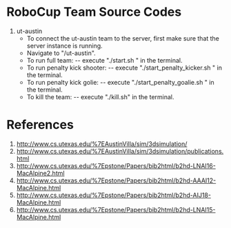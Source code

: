 # RoboCup Team Source Codes

1. ut-austin
	- To connect the ut-austin team to the server, first make sure that the server instance is running.
	- Navigate to "/ut-austin".
	- To run full team:
		-- execute "./start.sh <host>" in the terminal.
	- To run penalty kick shooter:
		-- execute "./start_penalty_kicker.sh <host>" in the terminal.
	- To run penalty kick golie:
		-- execute "./start_penalty_goalie.sh <host>" in the terminal.
	- To kill the team:
		-- execute "./kill.sh" in the terminal.

# References

1. http://www.cs.utexas.edu/%7EAustinVilla/sim/3dsimulation/ 
2. http://www.cs.utexas.edu/%7EAustinVilla/sim/3dsimulation/publications.html 
3. http://www.cs.utexas.edu/%7Epstone/Papers/bib2html/b2hd-LNAI16-MacAlpine2.html 
4. http://www.cs.utexas.edu/%7Epstone/Papers/bib2html/b2hd-AAAI12-MacAlpine.html 
5. http://www.cs.utexas.edu/%7Epstone/Papers/bib2html/b2hd-AIJ18-MacAlpine.html 
6. http://www.cs.utexas.edu/%7Epstone/Papers/bib2html/b2hd-LNAI15-MacAlpine.html 
